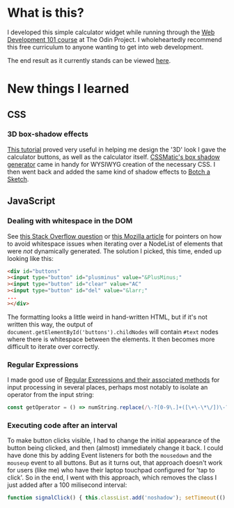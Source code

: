 # What is this? 

I developed this simple calculator widget while running through the [Web Development 101 course]() at The Odin Project. I wholeheartedly recommend this free curriculum to anyone wanting to get into web development. 

The end result as it currently stands can be viewed [here](https://saranoya.github.io/odin/javascript/calculator/). 

# New things I learned

## CSS

### 3D box-shadow effects

[This tutorial](https://designmodo.com/3d-css3-button/) proved very useful in helping me design the '3D' look I gave the calculator buttons, as well as the calculator itself. [CSSMatic's box shadow generator](https://www.cssmatic.com/box-shadow) came in handy for WYSIWYG creation of the necessary CSS. I then went back and added the same kind of shadow effects to [Botch a Sketch](https://saranoya.github.io/odin/javascript/etch_a_sketch/). 

## JavaScript

### Dealing with whitespace in the DOM

See [this Stack Overflow question](https://stackoverflow.com/questions/20259742/why-am-i-getting-extra-text-nodes-as-child-nodes-of-root-node) or [this Mozilla article](https://developer.mozilla.org/en-US/docs/Web/API/Document_Object_Model/Whitespace_in_the_DOM) for pointers on how to avoid whitespace issues when iterating over a NodeList of elements that were *not* dynamically generated. The solution I picked, this time, ended up looking like this:

```html
<div id="buttons"
><input type="button" id="plusminus" value="&PlusMinus;"
><input type="button" id="clear" value="AC"
><input type="button" id="del" value="&larr;"
...
></div>
```

The formatting looks a little weird in hand-written HTML, but if it's not written this way, the output of `document.getElementById('buttons').childNodes` will contain `#text` nodes where there is whitespace between the elements. It then becomes more difficult to iterate over correctly.

### Regular Expressions

I made good use of [Regular Expressions and their associated methods](https://www.w3schools.com/jsref/jsref_obj_regexp.asp) for input processing in several places, perhaps most notably to isolate an operator from the input string: 

```javascript
const getOperator = () => numString.replace(/\-?[0-9\.]+([\+\-\*\/])\-?[0-9\.]+/g, '$1');
``` 

### Executing code after an interval

To make button clicks visible, I had to change the initial appearance of the button being clicked, and then (almost) immediately change it back. I could have done this by adding Event listeners for both the `mousedown` and the `mouseup` event to all buttons. But as it turns out, that approach doesn't work for users (like me) who have their laptop touchpad configured for 'tap to click'. So in the end, I went with this approach, which removes the class I just added after a 100 milisecond interval:

```javascript
function signalClick() { this.classList.add('noshadow'); setTimeout(() => this.classList.remove('noshadow'), 100); }
```
